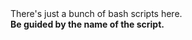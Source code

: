 </head>
<body>
    <div class="message">
        There's just a bunch of bash scripts here.<br>
        <strong>Be guided by the name of the script.</strong>
    </div>
</body>
</html>

